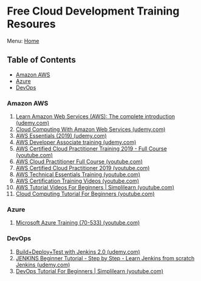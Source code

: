 # Free Cloud Development Training Resoures

Menu: [Home](./README.md)

## Table of Contents

- [Amazon AWS](#amazon-aws)
- [Azure](#azure)
- [DevOps](#devops)

### Amazon AWS

1. [Learn Amazon Web Services (AWS): The complete introduction (udemy.com)](https://www.udemy.com/course/learn-amazon-web-services-the-complete-introduction/ "Free 5.5 Hours - Start your journey with AWS, get hands on, and cover every AWS service available today")
1. [Cloud Computing With Amazon Web Services (udemy.com)](https://www.udemy.com/course/cloud-computing-with-amazon-web-services-part-1/ "Free 2.5 Hours - A beginner's guide to learn Cloud Computing with AWS")
1. [AWS Essentials (2019) (udemy.com)](https://www.udemy.com/course/linux-academy-aws-essentials-2019/ "Free 7.5 Hours - Get started using AWS' core services. Linux Academy's AWS Essentials course is designed for those who want to learn the core services, features, and benefits of AWS, while also gaining valuable hands-on experience")
1. [AWS Developer Associate training (udemy.com)](https://www.udemy.com/course/aws-developer-associate-training/ "Free 6.5 Hours - This course aims at training students on the various aspects of the AWS Cloud platform from a developer perspective.It also enables students to get more prepared to take their AWS Developer Associate Exam. This course covers topics that vary from Regions,Availability Zones and VPC to EC2 instances and working with DynamoDB.")
1. [AWS Certified Cloud Practitioner Training 2019 - Full Course (youtube.com)](https://www.youtube.com/watch?v=3hLmDS179YE "This course will help you become an AWS Certified Cloud Practitioner. You will get a complete understanding of the AWS Cloud platform and be prepared to take the certification exam.")
1. [AWS Cloud Practitioner Full Course (youtube.com)](https://www.youtube.com/playlist?list=PLCbzEkWetVXwfPtrQ8CFFEeWFSkIMGuDO)
1. [AWS Certified Cloud Practitioner 2019 (youtube.com)](https://www.youtube.com/playlist?list=PLBfufR7vyJJ4fOplWPOtYqRyQ6YPMsBsF "This is a free course that is designed to help you pass the AWS Certified Cloud Practioner for 2019.")
1. [AWS Technical Essentials Training (youtube.com)](https://www.youtube.com/watch?v=zW2oUbRqNAU "Learn from AWS technical instructors about the AWS Platform, global infrastructure, security, and the core services.")
1. [AWS Certification Training Videos (youtube.com)](https://www.youtube.com/playlist?list=PL9ooVrP1hQOFWxRJcGdCot7AgJu29SVV3 "This AWS Certification Training videos takes you through - What is Cloud Computing, What is Amazon Web Services (AWS), AWS tutorials, AWS services, EC2 tutorial, S3 tutorial, EBS tutorial, Cloudfront tutorial, Glacier tutorial, Storage gateway tutorial, ELB tutorial, Auto scaling tutorial, RDS tutorial, AWS instances, AWS AMI, AWS EMR and more.")
1. [AWS Tutorial Videos For Beginners | Simplilearn (youtube.com)](https://www.youtube.com/playlist?list=PLEiEAq2VkUULlNtIFhEQHo8gacvme35rz "This AWS Tutorial Video Playlist will help you learn what is cloud computing, what is AWS, AWS services - EC2, S3, VPC, Lambda, IAM, CloudWatch, ELB and many more, along with AWS best practices, AWS cloud economics, AWS security, AWS architecture, AWS storage, cloud infrastructure etc.These AWS training videos are ideal for beginners who want to become AWS Certified Solutions Architect, it will help you clear your AWS certification exam.")
1. [Cloud Computing Tutorial For Beginners (youtube.com)](https://www.youtube.com/playlist?list=PLEiEAq2VkUUIJ3o1tehvtux0_Ynf42CBN)

### Azure

1. [Microsoft Azure Training (70-533) (youtube.com)](https://www.youtube.com/playlist?list=PLPie5drlGW25NnMjef7HRdSAqEjxz66Ky)

### DevOps

1. [Build+Deploy+Test with Jenkins 2.0 (udemy.com)](https://www.udemy.com/course/working-with-jenkins/ "Free 3.5 Hours - Build + Deploy + Test with Jenkins 2.0 course is designed in such a way that anyone with good understanding of basic software development and testing can start learning this course effortlessly.")
1. [JENKINS Beginner Tutorial - Step by Step - Learn Jenkins from scratch Jenkins (udemy.com)](https://www.udemy.com/course/jenkins-beginner-tutorial-step-by-step/ "Free 3.5 Hours - Learn Jenkins from scratch Jenkins is a Automation and CI Tool. It is a java application and very easy to learn. This course is designed for complete Beginners to understand and learn Jenkins from scratch. We will go very basic step by step in this course and by the end you will be able to use Jenkins at all levels.")
1. [DevOps Tutorial For Beginners | Simplilearn (youtube.com)](https://www.youtube.com/playlist?list=PLEiEAq2VkUUJS6zkGgXeWw9l32EwRoYdR "This DevOps Tutorial Videos Playlist will help you learn what is DevOps, DevOps basics, the various DevOps tools and how they work. The playlist will cover videos on DevOps introduction, Puppet tuorial, Chef tutorial, Ansible tutorial, Saltstack tutorial, Jenkins tutorial, Git tutorial, Docker tutorial and more. Along with the DevOps tutorial videos, the playlist also cover DevOps interview questions and answers to help you take the next step in your DevOps career. These tutorial videos are designed for beginners to learn DevOps.")
